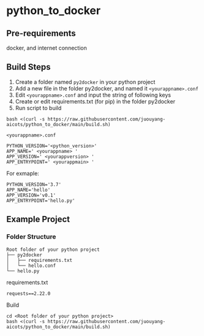 # python_to_docker

## Pre-requirements 
docker, and internet connection 

## Build Steps

1. Create a folder named `py2docker` in your python project 
2. Add a new file in the folder py2docker, and named it `<yourappname>.conf`
3. Edit `<yourappname>.conf` and input the string of following keys
4. Create or edit requirements.txt (for pip) in the folder py2docker
5. Run script to build
```
bash <(curl -s https://raw.githubusercontent.com/juouyang-aicots/python_to_docker/main/build.sh)
```

`<yourappname>.conf`
``` 
PYTHON_VERSION='<python_version>' 
APP_NAME=' <yourappname> ' 
APP_VERSION=' <yourappversion> ' 
APP_ENTRYPOINT=' <yourappmain> ' 
``` 
For exmaple: 
``` 
PYTHON_VERSION='3.7' 
APP_NAME='hello' 
APP_VERSION='v0.1' 
APP_ENTRYPOINT='hello.py' 
``` 


## Example Project 
### Folder Structure 

```
Root folder of your python project 
├── py2docker 
│   ├── requirements.txt 
│   └── hello.conf 
└── hello.py 
 ```
 
requirements.txt 
```
requests==2.22.0 
```

Build 

```
cd <Root folder of your python project>
bash <(curl -s https://raw.githubusercontent.com/juouyang-aicots/python_to_docker/main/build.sh)
```
